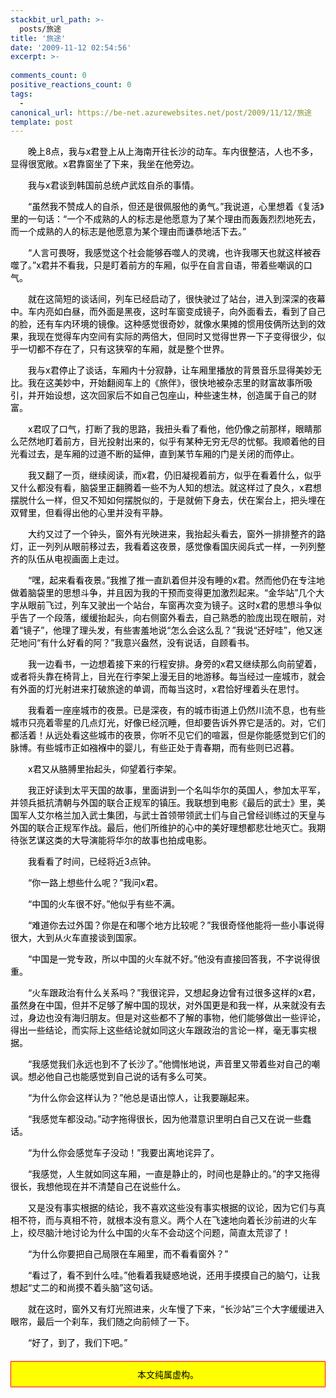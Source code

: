 ```yaml
---
stackbit_url_path: >-
  posts/旅途
title: '旅途'
date: '2009-11-12 02:54:56'
excerpt: >-
  
comments_count: 0
positive_reactions_count: 0
tags: 
  - 
canonical_url: https://be-net.azurewebsites.net/post/2009/11/12/旅途
template: post
---
```

<div style="TEXT-INDENT: 2em; COLOR: black"><p>晚上8点，我与x君登上从上海南开往长沙的动车。车内很整洁，人也不多，显得很宽敞。x君靠窗坐了下来，我坐在他旁边。</p><p>我与x君谈到韩国前总统卢武炫自杀的事情。</p><p>“虽然我不赞成人的自杀，但还是很佩服他的勇气。”我说道，心里想着《复活》里的一句话：“一个不成熟的人的标志是他愿意为了某个理由而轰轰烈烈地死去，而一个成熟的人的标志是他愿意为某个理由而谦恭地活下去。”</p><p>“人言可畏呀，我感觉这个社会能够吞噬人的灵魂，也许我哪天也就这样被吞噬了。”x君并不看我，只是盯着前方的车厢，似乎在自言自语，带着些嘲讽的口气。</p><p>就在这简短的谈话间，列车已经启动了，很快驶过了站台，进入到深深的夜幕中。车内亮如白昼，而外面是黑夜，这时车窗变成镜子，向外面看去，看到了自己的脸，还有车内环境的镜像。这种感觉很奇妙，就像水果摊的惯用伎俩所达到的效果，我现在觉得车内空间有实际的两倍大，但同时又觉得世界一下子变得很少，似乎一切都不存在了，只有这狭窄的车厢，就是整个世界。</p><p>我与x君停止了谈话，车厢内十分寂静，让车厢里播放的背景音乐显得美妙无比。我在这美妙中，开始翻阅车上的《旅伴》，很快地被杂志里的财富故事所吸引，并开始设想，这次回家后不如自己包座山，种些速生林，创造属于自己的财富。</p><p>x君叹了口气，打断了我的思路，我扭头看了看他，他仍像之前那样，眼睛那么茫然地盯着前方，目光投射出来的，似乎有某种无穷无尽的忧郁。我顺着他的目光看过去，是车厢的过道不断的延伸，直到某节车厢的门是关闭的而停止。</p><p>我又翻了一页，继续阅读，而x君，仍旧凝视着前方，似乎在看着什么，似乎又什么都没有看，脑袋里正翻腾着一些不为人知的想法。就这样过了良久，x君想摆脱什么一样，但又不知如何摆脱似的，于是就俯下身去，伏在案台上，把头埋在双臂里，但看得出他的心里并没有平静。</p><p>大约又过了一个钟头，窗外有光映进来，我抬起头看去，窗外一排排整齐的路灯，正一列列从眼前移过去，我看着这夜景，感觉像看国庆阅兵式一样，一列列整齐的队伍从电视画面上走过。</p><p>“嘿，起来看看夜景。”我推了推一直趴着但并没有睡的x君。然而他仍在专注地做着脑袋里的思想斗争，并且因为我的干预而变得更加激烈起来。“金华站”几个大字从眼前飞过，列车又驶出一个站台，车窗再次变为镜子。这时x君的思想斗争似乎告了一个段落，缓缓抬起头，向右侧窗外看去，自己熟悉的脸庞出现在眼前，对着“镜子”，他理了理头发，有些害羞地说“怎么会这么乱？”我说“还好哇”，他又迷茫地问“有什么好看的阿？”我意兴盎然，没有说话，自顾看书。</p><p>我一边看书，一边想着接下来的行程安排。身旁的x君又继续那么向前望着，或者将头靠在椅背上，目光在行李架上漫无目的地游移。每当经过一座城市，就会有外面的灯光射进来打破旅途的单调，而每当这时，x君恰好埋着头在思忖。</p><p>我看着一座座城市的夜景。已是深夜，有的城市街道上仍然川流不息，也有些城市只亮着零星的几点灯光，好像已经沉睡，但却要告诉外界它是活的。对，它们都活着！从远处看这些城市的夜景，你听不见它们的喧嚣，但是你能感觉到它们的脉博。有些城市正如襁褓中的婴儿，有些正处于青春期，而有些则已迟暮。</p><p>x君又从胳膊里抬起头，仰望着行李架。</p><p>我正好读到太平天国的故事，里面讲到一个名叫华尔的英国人，参加太平军，并领兵抵抗清朝与外国的联合正规军的镇压。我联想到电影《最后的武士》里，美国军人艾尔格兰加入武士集团，与武士首领带领武士们与自己曾经训练过的天皇与外国的联合正规军作战。最后，他们所维护的心中的美好理想都悲壮地灭亡。我期待张艺谋这类的大导演能将华尔的故事也拍成电影。</p><p>我看看了时间，已经将近3点钟。</p><p>“你一路上想些什么呢？”我问x君。</p><p>“中国的火车很不好。”他似乎有些不满。</p><p>“难道你去过外国？你是在和哪个地方比较呢？”我很奇怪他能将一些小事说得很大，大到从火车直接谈到国家。</p><p>“中国是一党专政，所以中国的火车就不好。”他没有直接回答我，不字说得很重。</p><p>“火车跟政治有什么关系吗？”我很诧异，又想起身边曾有过很多这样的x君，虽然身在中国，但并不足够了解中国的现状，对外国更是和我一样，从来就没有去过，身边也没有海归朋友。但是对这些都不了解的事物，他们能够做出一些评论，得出一些结论，而实际上这些结论就如同这火车跟政治的言论一样，毫无事实根据。</p><p>“我感觉我们永远也到不了长沙了。”他惆怅地说，声音里又带着些对自己的嘲讽。想必他自己也能感觉到自己说的话有多么可笑。</p><p>“为什么你会这样认为？”他总是语出惊人，让我要蹦起来。</p><p>“我感觉车都没动。”动字拖得很长，因为他潜意识里明白自己又在说一些蠢话。</p><p>“为什么你会感觉车子没动！”我要出离地诧异了。</p><p>“我感觉，人生就如同这车厢，一直是静止的，时间也是静止的。”的字又拖得很长，我想他现在并不清楚自己在说些什么。</p><p>又是没有事实根据的结论，我不喜欢这些没有事实根据的议论，因为它们与真相不符，而与真相不符，就根本没有意义。两个人在飞速地向着长沙前进的火车上，绞尽脑汁地讨论为什么中国的火车不会动这个问题，简直太荒谬了！</p><p>“为什么你要把自己局限在车厢里，而不看看窗外？”</p><p>“看过了，看不到什么哇。”他看着我疑惑地说，还用手摸摸自己的脑勺，让我想起“丈二的和尚摸不着头脑”这句话。</p><p>就在这时，窗外又有灯光照进来，火车慢了下来，“长沙站”三个大字缓缓进入眼帘，最后一个刹车，我们随之向前倾了一下。</p><p>“好了，到了，我们下吧。”</p></div><div style="BORDER-BOTTOM: red 1px solid; TEXT-ALIGN: center; BORDER-LEFT: red 1px solid; PADDING-BOTTOM: 10px; BACKGROUND-COLOR: yellow; MARGIN: 20px 0px; PADDING-LEFT: 10px; PADDING-RIGHT: 10px; COLOR: black; BORDER-TOP: red 1px solid; BORDER-RIGHT: red 1px solid; PADDING-TOP: 10px">本文纯属虚构。</div>